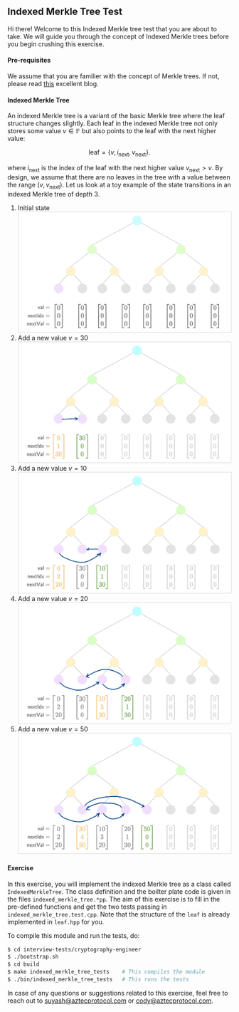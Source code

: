 ## Indexed Merkle Tree Test

Hi there! Welcome to this Indexed Merkle tree test that you are about to take. We will guide you through the concept of Indexed Merkle trees before you begin crushing this exercise.

#### Pre-requisites

We assume that you are familier with the concept of Merkle trees. If not, please read [this](https://decentralizedthoughts.github.io/2020-12-22-what-is-a-merkle-tree/) excellent blog.

#### Indexed Merkle Tree

An indexed Merkle tree is a variant of the basic Merkle tree where the leaf structure changes slightly. Each leaf in the indexed Merkle tree not only stores some value $v \in \mathbb{F}$ but also points to the leaf with the next higher value:

$$
\textsf{leaf} = \{v, i_{\textsf{next}}, v_{\textsf{next}}\}.
$$

where $i_{\textsf{next}}$ is the index of the leaf with the next higher value $v_{\textsf{next}} > v$. By design, we assume that there are no leaves in the tree with a value between the range $(v, v_{\textsf{next}})$. Let us look at a toy example of the state transitions in an indexed Merkle tree of depth 3.

1. Initial state
   ![first](../../dependencies/images/0.png)
2. Add a new value $v=30$
   ![second](../../dependencies/images/1.jpg)
3. Add a new value $v=10$
   ![third](../../dependencies/images/2.jpg)
4. Add a new value $v=20$
   ![forth](../../dependencies/images/3.jpg)
5. Add a new value $v=50$
   ![fifth](../../dependencies/images/4.jpg)

#### Exercise

In this exercise, you will implement the indexed Merkle tree as a class called `IndexedMerkleTree`. The class definition and the boilter plate code is given in the files `indexed_merkle_tree.*pp`. The aim of this exercise is to fill in the pre-defined functions and get the two tests passing in `indexed_merkle_tree.test.cpp`. Note that the structure of the `leaf` is already implemented in `leaf.hpp` for you.

To compile this module and run the tests, do:

```bash
$ cd interview-tests/cryptography-engineer
$ ./bootstrap.sh
$ cd build
$ make indexed_merkle_tree_tests    # This compiles the module
$ ./bin/indexed_merkle_tree_tests   # This runs the tests
```

In case of any questions or suggestions related to this exercise, feel free to reach out to [suyash@aztecprotocol.com](mailto:suyash@aztecprotocol.com) or [cody@aztecprotocol.com](mailto:cody@aztecprotocol.com).
